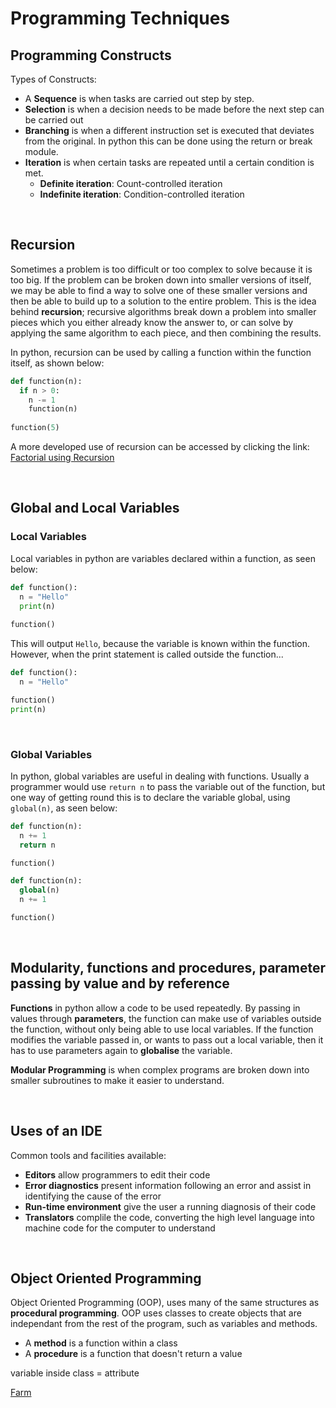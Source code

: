 # Programming Techniques

## Programming Constructs
Types of Constructs:
- A **Sequence** is when tasks are carried out step by step.
- **Selection** is when a decision needs to be made before the next step can be carried out
- **Branching** is when a different instruction set is executed that deviates from the original. In python this can be done using the return or break module.
- **Iteration** is when certain tasks are repeated until a certain condition is met.
  - **Definite iteration**: Count-controlled iteration
  - **Indefinite iteration**: Condition-controlled iteration

<br>

## Recursion

Sometimes a problem is too difficult or too complex to solve because it is too big. If the problem can be broken down into smaller versions of itself, we may be able to find a way to solve one of these smaller versions and then be able to build up to a solution to the entire problem. This is the idea behind **recursion**; recursive algorithms break down a problem into smaller pieces which you either already know the answer to, or can solve by applying the same algorithm to each piece, and then combining the results.

In python, recursion can be used by calling a function within the function itself, as shown below:

```python
def function(n):
  if n > 0:
    n -= 1
    function(n)    
 
function(5)
```

A more developed use of recursion can be accessed by clicking the link:
[Factorial using Recursion](https://github.com/JMorr4/Computer-Science/blob/main/Contents/Recursion.md)

<br>

## Global and Local Variables

### Local Variables

Local variables in python are variables declared within a function, as seen below:

```python
def function():
  n = "Hello"
  print(n)
  
function()
```

This will output ```Hello```, because the variable is known within the function. However, when the print statement is called outside the function...

```python
def function():
  n = "Hello"

function()
print(n)
```
<br>

### Global Variables

In python, global variables are useful in dealing with functions. Usually a programmer would use ```return n``` to pass the variable out of the function, but one way of getting round this is to declare the variable global, using ```global(n)```, as seen below:

``` python
def function(n):
  n += 1
  return n

function()
```

``` python
def function(n):
  global(n)
  n += 1

function()
```

<br>

## Modularity, functions and procedures, parameter passing by value and by reference

**Functions** in python allow a code to be used repeatedly. By passing in values through **parameters**, the function can make use of variables outside the function, without only being able to use local variables. If the function modifies the variable passed in, or wants to pass out a local variable, then it has to use parameters again to **globalise** the variable.

**Modular Programming** is when complex programs are broken down into smaller subroutines to make it easier to understand.

<br>

## Uses of an IDE

Common tools and facilities available:
- **Editors** allow programmers to edit their code
- **Error diagnostics** present information following an error and assist in identifying the cause of the error
- **Run-time environment** give the user a running diagnosis of their code
- **Translators** complile the code, converting the high level language into machine code for the computer to understand

<br>

## Object Oriented Programming

Object Oriented Programming (OOP), uses many of the same structures as **procedural programming**. OOP uses classes to create objects that are independant from the rest of the program, such as variables and methods.
- A **method** is a function within a class
- A **procedure** is a function that doesn't return a value

variable inside class = attribute

[Farm](https://github.com/JMorr4/Computer-Science/blob/main/Contents/Python%20Projects/Farm%20Project/Farm.md)

